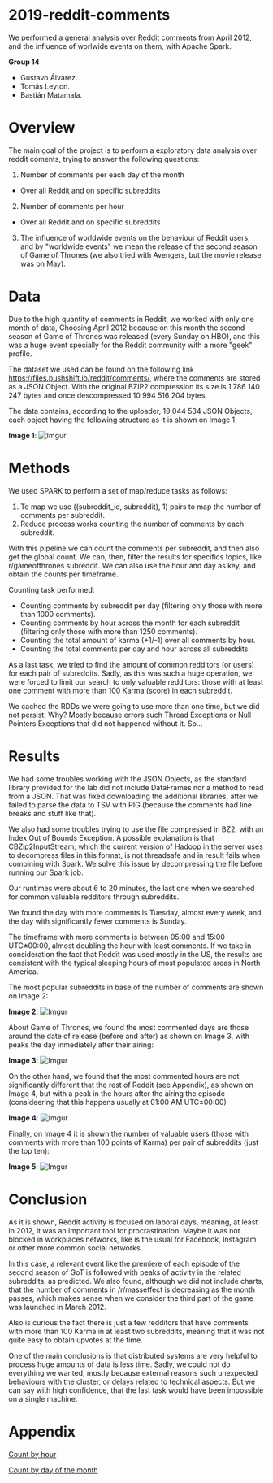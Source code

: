 # 2019-reddit-comments
We performed a general analysis over Reddit comments from April 2012, and the influence of worlwide events on them, with Apache Spark.

**Group 14**

- Gustavo Álvarez.
- Tomás Leyton.
- Bastián Matamala.


# Overview

The main goal of the project is to perform a exploratory data analysis over reddit coments, trying to answer the following questions:

1. Number of comments per each day of the month 
* Over all Reddit and on specific subreddits
2. Number of comments per hour
* Over all Reddit and on specific subreddits
3. The influence of worldwide events on the behaviour of Reddit users, and by "worldwide events" we mean the release of the second season of Game of Thrones (we also tried with Avengers, but the movie release was on May).

# Data

Due to the high quantity of comments in Reddit, we worked with only one month of data, Choosing April 2012 because on this month the second season of Game of Thrones was released (every Sunday on HBO), and this was a huge event specially for the Reddit community with a more "geek" profile.

The dataset we used can be found on the following link https://files.pushshift.io/reddit/comments/, where the comments are stored as a JSON Object. With the original BZIP2 compression its size is 1 786 140 247 bytes and once descompressed 10 994 516 204 bytes.

The data contains, according to the uploader, 19 044 534 JSON Objects, each object having the following structure as it is shown on Image 1


**Image 1**:
![Imgur](https://i.imgur.com/OvWB9rU.jpg)

# Methods

We used SPARK to perform a set of map/reduce tasks as follows:

1. To map we use ((subreddit_id, subreddit), 1) pairs to map the number of comments per subreddit.
2. Reduce process works counting the number of comments by each subreddit.

With this pipeline we can count the comments per subreddit, and then also get the global count. We can, then, filter the results for specifics topics, like r/gameofthrones subreddit. We can also use the hour and day as key, and obtain the counts per timeframe.

Counting task performed:
- Counting comments by subreddit per day (filtering only those with more than 1000 comments).
- Counting comments by hour across the month for each subreddit (filtering only those with more than 1250 comments).
- Counting the total amount of karma (+1/-1) over all comments by hour.
- Counting the total comments per day and hour across all subreddits.

As a last task, we tried to find the amount of common redditors (or users) for each pair of subreddits.
Sadly, as this was such a huge operation, we were forced to limit our search to only valuable redditors: those with at least one comment with more than 100 Karma (score) in each subreddit.

We cached the RDDs we were going to use more than one time, but we did not persist. Why? Mostly because errors such Thread Exceptions or Null Pointers Exceptions that did not happened without it. So...

# Results

We had some troubles working with the JSON Objects, as the standard library provided for the lab did not include DataFrames nor a method to read from a JSON. That was fixed downloading the additional libraries, after we failed to parse the data to TSV with PIG (because the comments had line breaks and stuff like that).

We also had some troubles trying to use the file compressed in BZ2, with an Index Out of Bounds Exception. A possible explanation is that CBZip2InputStream, which the current version of Hadoop in the server uses to decompress files in this format, is not threadsafe and in result fails when combining with Spark. We solve this issue by decompressing the file before running our Spark job.

Our runtimes were about 6 to 20 minutes, the last one when we searched for common valuable redditors through subreddits.

We found the day with more comments is Tuesday, almost every week, and the day with significantly fewer comments is Sunday. 

The timeframe with more comments is between 05:00 and 15:00 UTC±00:00, almost doubling the hour with least comments. If we take in consideration the fact that Reddit was used mostly in the US, the results are consistent with the typical sleeping hours of most populated areas in North America.

The most popular subreddits in base of the number of comments are shown on Image 2:

**Image 2**:
![Imgur](https://i.imgur.com/Y4ZgfLc.jpg)


About Game of Thrones, we found the most commented days are those around the date of release (before and after) as shown on Image 3, with peaks the day inmediately after their airing:

**Image 3**:
![Imgur](https://i.imgur.com/jw01BgY.jpg)

On the other hand, we found that the most commented hours are not significantly different that the rest of Reddit (see Appendix), as shown on Image 4, but with a peak in the hours after the airing the episode (consideering that this happens usually at 01:00 AM UTC±00:00)

**Image 4**:
![Imgur](https://i.imgur.com/XYTvRxm.jpg)

Finally, on Image 4 it is shown the number of valuable users (those with comments with more than 100 points of Karma) per pair of subreddits (just the top ten):

**Image 5**:
![Imgur](https://i.imgur.com/oPsbGyy.jpg)
# Conclusion
As it is shown, Reddit activity is focused on laboral days, meaning, at least in 2012, it was an important tool for procrastination. Maybe it was not blocked in workplaces networks, like is the usual for Facebook, Instagram or other more common social networks.

In this case, a relevant event like the premiere of each episode of the second season of GoT is followed with peaks of activity in the related subreddits, as predicted. We also found, although we did not include charts, that the number of comments in /r/masseffect is decreasing as the month passes, which makes sense when we consider the third part of the game was launched in March 2012.

Also is curious the fact there is just a few redditors that have comments with more than 100 Karma in at least two subreddits, meaning that it was not quite easy to obtain upvotes at the time.

One of the main conclusions is that distributed systems are very helpful to process huge amounts of data is less time. Sadly, we could not do everything we wanted, mostly because external reasons such unexpected behaviours with the cluster, or delays related to technical aspects. But we can say with high confidence, that the last task would have been impossible on a single machine.
# Appendix

[Count by hour](https://i.imgur.com/c0IcG7k.jpg)

[Count by day of the month](https://i.imgur.com/ihm24NP.jpg)
